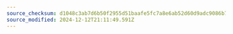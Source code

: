 ```yaml
---
source_checksum: d1048c3ab7d6b50f2955d51baafe5fc7a8e6ab52d60d9adc9086b7c7d5802230
source_modified: 2024-12-12T21:11:49.591Z
---
```


